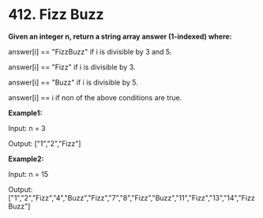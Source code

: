 # 412. Fizz Buzz

**Given an integer n, return a string array answer (1-indexed) where:**

answer[i] == "FizzBuzz" if i is divisible by 3 and 5.

answer[i] == "Fizz" if i is divisible by 3.

answer[i] == "Buzz" if i is divisible by 5.

answer[i] == i if non of the above conditions are true.

**Example1:**

Input: n = 3

Output: ["1","2","Fizz"]

**Example2:**

Input: n = 15

Output: ["1","2","Fizz","4","Buzz","Fizz","7","8","Fizz","Buzz","11","Fizz","13","14","FizzBuzz"]
